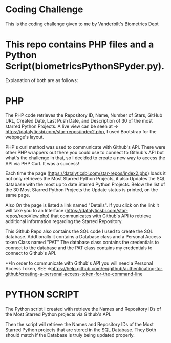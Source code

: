 # Coding Challenge
This is the coding challenge given to me by Vanderbilt's Biometrics Dept
#
#
# This repo contains PHP files and a Python Script(biometricsPythonSPyder.py). 
Explanation of both are as follows:

# PHP
The PHP code retrieves the Repository ID, Name, Number of Stars, GitHub URL, Created Date, Last Push Date, and Description of 30 of the most starred Python Projects.
A live view can be seen at => https://datalyticsbi.com/star-repos/index2.php, I used Bootstrap for the webpage's layout.

PHP's curl method was used to communicate with Github's API. There were other PHP wrappers out there you could use to connect to Github's API but what's the challenge in that, so I decided to create a new way to access the API via PHP Curl. It was a success!

Each time the page (https://datalyticsbi.com/star-repos/index2.php) loads it not only retrieves the Most Starred Python Projects, it also Updates the SQL database with the most up to date Starred Python Projects. Below the list of the 30 Most Starred Python Projects the Update status is printed, on the same page.
 
Also On the page is listed a link named "Details". If you click on the link it will take you to an Interface (https://datalyticsbi.com/star-repos/repoView.php) that communicates with Github's API to retrieve additional information regarding the Starred Repository.

This Github Repo also contains the SQL code I used to create the SQL database.
Addtionally it contains a Database class and a Personal Access token Class named "PAT"
The database class contains the credentials to connect to the database and the PAT class contains my credentials to connect to Github's API.

**In order to communicate with Github's API you will need a Personal Access Token, SEE =>https://help.github.com/en/github/authenticating-to-github/creating-a-personal-access-token-for-the-command-line 


# PYTHON SCRIPT

The Python script I created with retrieve the Names and Repository IDs of the Most Starred Python projects via Github's API.

Then the script will retrieve the Names and Repository IDs of the Most Starred Python projects that are stored in the SQL Database.
They Both should match if the Database is truly being updated properly.
